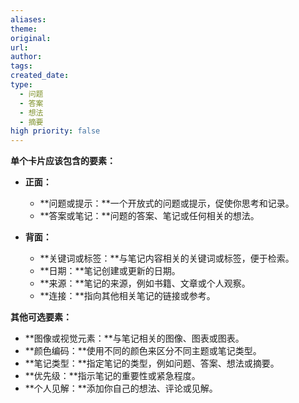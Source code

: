 ```yaml
---
aliases: 
theme: 
original: 
url: 
author: 
tags: 
created_date: 
type:
  - 问题
  - 答案
  - 想法
  - 摘要
high priority: false
---
```

**单个卡片应该包含的要素：**

* **正面：**
    * **问题或提示：**一个开放式的问题或提示，促使你思考和记录。
    * **答案或笔记：**问题的答案、笔记或任何相关的想法。

* **背面：**
    * **关键词或标签：**与笔记内容相关的关键词或标签，便于检索。
    * **日期：**笔记创建或更新的日期。
    * **来源：**笔记的来源，例如书籍、文章或个人观察。
    * **连接：**指向其他相关笔记的链接或参考。

**其他可选要素：**

* **图像或视觉元素：**与笔记相关的图像、图表或图表。
* **颜色编码：**使用不同的颜色来区分不同主题或笔记类型。
* **笔记类型：**指定笔记的类型，例如问题、答案、想法或摘要。
* **优先级：**指示笔记的重要性或紧急程度。
* **个人见解：**添加你自己的想法、评论或见解。